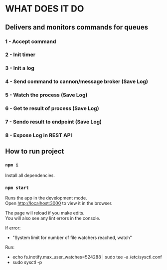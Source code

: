 # WHAT DOES IT DO

## Delivers and monitors commands for queues

### 1 - Accept command
### 2 - Init timer
### 3 - Init a log
### 4 - Send command to cannon/message broker (Save Log)
### 5 - Watch the process (Save Log)
### 6 - Get te result of process (Save Log)
### 7 - Sendo result to endpoint (Save Log)
### 8 - Expose Log in REST API

## How to run project

### `npm i`

Install all dependencies.

### `npm start`

Runs the app in the development mode.<br />
Open [http://localhost:3000](http://localhost:3000) to view it in the browser.

The page will reload if you make edits.<br />
You will also see any lint errors in the console.

If error:
 - "System limit for number of file watchers reached, watch"

Run:
 - echo fs.inotify.max_user_watches=524288 | sudo tee -a /etc/sysctl.conf
 - sudo sysctl -p
 